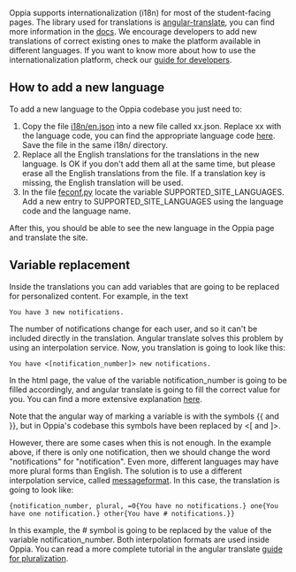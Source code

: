 Oppia supports internationalization (i18n) for most of the student-facing pages. The library used for translations is [angular-translate](http://angular-translate.github.io/), you can find more information in the [docs](https://angular-translate.github.io/docs/#/guide). We encourage developers to add new translations of correct existing ones to make the platform available in different languages. If you want to know more about how  to use the internationalization platform, check our [guide for developers](https://github.com/oppia/oppia/wiki/How-to-develop-for-i18n).

## How to add a new language

To add a new language to the Oppia codebase you just need to:

1. Copy the file [i18n/en.json](https://github.com/oppia/oppia/blob/develop/i18n/en.json) into a new file called xx.json. Replace xx with the language code, you can find the appropriate language code [here](https://en.wikipedia.org/wiki/List_of_ISO_639-1_codes). Save the file in the same i18n/ directory.
2. Replace all the English translations for the translations in the new language. Is OK if you don't add them all at the same time, but please erase all the English translations from the file. If a translation key is missing, the English translation will be used.
3. In the file [feconf.py](https://github.com/oppia/oppia/blob/develop/feconf.py) locate the variable SUPPORTED_SITE_LANGUAGES. Add a new entry to SUPPORTED_SITE_LANGUAGES using the language code and the language name.

After this, you should be able to see the new language in the Oppia page and translate the site.

## Variable replacement

Inside the translations you can add variables that are going to be replaced for personalized content. For example, in the text

    You have 3 new notifications.

The number of notifications change for each user, and so it can't be included directly in the translation. Angular translate solves this problem by using an interpolation service. Now, you translation is going to look like this:

    You have <[notification_number]> new notifications.

In the html page, the value of the variable notification_number is going to be filled accordingly, and angular translate is going to fill the correct value for you. You can find a more extensive explanation [here](https://angular-translate.github.io/docs/#/guide/06_variable-replacement).

Note that the angular way of marking a variable is with the symbols {{ and }}, but in Oppia's codebase this symbols have been replaced by <[ and ]>.

However, there are some cases when this is not enough. In the example above, if there is only one notification, then we should change the word "notifications" for "notification". Even more, different languages may have more plural forms than English. The solution is to use a different interpolation service, called [messageformat](https://github.com/SlexAxton/messageformat.js/). In this case, the translation is going to look like:

    {notification_number, plural, =0{You have no notifications.} one{You have one notification.} other{You have # notifications.}}

In this example, the # symbol is going to be replaced by the value of the variable notification_number. Both interpolation formats are used inside Oppia. You can read a more complete tutorial in the angular translate [guide for pluralization](http://angular-translate.github.io/docs/#/guide/14_pluralization). 
